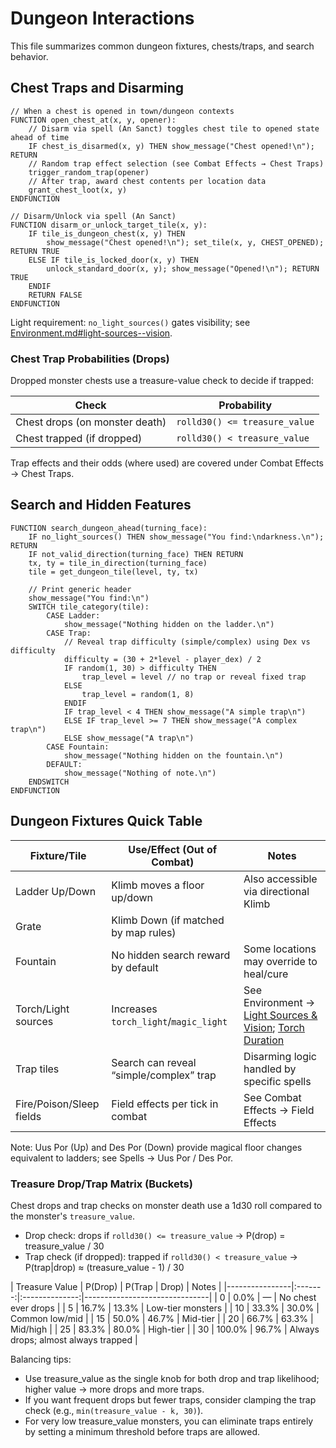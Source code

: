 # Dungeon Interactions

This file summarizes common dungeon fixtures, chests/traps, and search behavior.

## Chest Traps and Disarming

```pseudocode
// When a chest is opened in town/dungeon contexts
FUNCTION open_chest_at(x, y, opener):
    // Disarm via spell (An Sanct) toggles chest tile to opened state ahead of time
    IF chest_is_disarmed(x, y) THEN show_message("Chest opened!\n"); RETURN
    // Random trap effect selection (see Combat Effects → Chest Traps)
    trigger_random_trap(opener)
    // After trap, award chest contents per location data
    grant_chest_loot(x, y)
ENDFUNCTION

// Disarm/Unlock via spell (An Sanct)
FUNCTION disarm_or_unlock_target_tile(x, y):
    IF tile_is_dungeon_chest(x, y) THEN
        show_message("Chest opened!\n"); set_tile(x, y, CHEST_OPENED); RETURN TRUE
    ELSE IF tile_is_locked_door(x, y) THEN
        unlock_standard_door(x, y); show_message("Opened!\n"); RETURN TRUE
    ENDIF
    RETURN FALSE
ENDFUNCTION
```

Light requirement: `no_light_sources()` gates visibility; see [Environment.md#light-sources--vision](Environment.md#light-sources--vision).

### Chest Trap Probabilities (Drops)

Dropped monster chests use a treasure-value check to decide if trapped:

| Check                          | Probability                   |
|--------------------------------|-------------------------------|
| Chest drops (on monster death) | `rolld30() <= treasure_value` |
| Chest trapped (if dropped)     | `rolld30() < treasure_value`  |

Trap effects and their odds (where used) are covered under Combat Effects → Chest Traps.

## Search and Hidden Features

```pseudocode
FUNCTION search_dungeon_ahead(turning_face):
    IF no_light_sources() THEN show_message("You find:\ndarkness.\n"); RETURN
    IF not_valid_direction(turning_face) THEN RETURN
    tx, ty = tile_in_direction(turning_face)
    tile = get_dungeon_tile(level, ty, tx)

    // Print generic header
    show_message("You find:\n")
    SWITCH tile_category(tile):
        CASE Ladder:
            show_message("Nothing hidden on the ladder.\n")
        CASE Trap:
            // Reveal trap difficulty (simple/complex) using Dex vs difficulty
            difficulty = (30 + 2*level - player_dex) / 2
            IF random(1, 30) > difficulty THEN
                trap_level = level // no trap or reveal fixed trap
            ELSE
                trap_level = random(1, 8)
            ENDIF
            IF trap_level < 4 THEN show_message("A simple trap\n")
            ELSE IF trap_level >= 7 THEN show_message("A complex trap\n")
            ELSE show_message("A trap\n")
        CASE Fountain:
            show_message("Nothing hidden on the fountain.\n")
        DEFAULT:
            show_message("Nothing of note.\n")
    ENDSWITCH
ENDFUNCTION
```

## Dungeon Fixtures Quick Table

| Fixture/Tile             | Use/Effect (Out of Combat)              | Notes                                      |
|--------------------------|-----------------------------------------|--------------------------------------------|
| Ladder Up/Down           | Klimb moves a floor up/down             | Also accessible via directional Klimb      |
| Grate                    | Klimb Down (if matched by map rules)    |                                            |
| Fountain                 | No hidden search reward by default      | Some locations may override to heal/cure   |
| Torch/Light sources      | Increases `torch_light`/`magic_light`   | See Environment → [Light Sources & Vision](Environment.md#light-sources--vision); [Torch Duration](Environment.md#torch-duration) |
| Trap tiles               | Search can reveal “simple/complex” trap | Disarming logic handled by specific spells |
| Fire/Poison/Sleep fields | Field effects per tick in combat        | See Combat Effects → Field Effects         |

Note: Uus Por (Up) and Des Por (Down) provide magical floor changes equivalent to ladders; see Spells → Uus Por / Des Por.


### Treasure Drop/Trap Matrix (Buckets)

Chest drops and trap checks on monster death use a 1d30 roll compared to the monster's `treasure_value`.

- Drop check: drops if `rolld30() <= treasure_value` → P(drop) = treasure_value / 30
- Trap check (if dropped): trapped if `rolld30() < treasure_value` → P(trap|drop) ≈ (treasure_value - 1) / 30

| Treasure Value | P(Drop) | P(Trap | Drop) | Notes                         |
|----------------|:-------:|:--------------:|-------------------------------|
| 0              |  0.0%   |      —         | No chest ever drops           |
| 5              | 16.7%   |     13.3%      | Low-tier monsters             |
| 10             | 33.3%   |     30.0%      | Common low/mid                |
| 15             | 50.0%   |     46.7%      | Mid-tier                      |
| 20             | 66.7%   |     63.3%      | Mid/high                      |
| 25             | 83.3%   |     80.0%      | High-tier                     |
| 30             | 100.0%  |     96.7%      | Always drops; almost always trapped |

Balancing tips:

- Use treasure_value as the single knob for both drop and trap likelihood; higher value → more drops and more traps.
- If you want frequent drops but fewer traps, consider clamping the trap check (e.g., `min(treasure_value - k, 30)`).
- For very low treasure_value monsters, you can eliminate traps entirely by setting a minimum threshold before traps are allowed.
